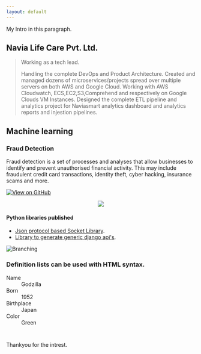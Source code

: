 ```yaml
---
layout: default
---
```



My Intro in this paragraph.

## Navia Life Care Pvt. Ltd.

> Working as a tech lead.
> 
> Handling the complete DevOps and Product Architecture. Created and managed dozens of microservices/projects spread over multiple servers on both AWS and Google Cloud. 
  Working with AWS Cloudwatch, ECS,EC2,S3,Comprehend and respectively on Google Clouds VM Instances.
> Designed the complete ETL pipeline and analytics project for Naviasmart analytics dashboard and analytics reports and injestion pipelines.
  

## Machine learning

### Fraud Detection

Fraud detection is a set of processes and analyses that allow businesses to identify and prevent unauthorised financial activity. This may include fraudulent credit card transactions, identity theft, cyber hacking, insurance scams and more.

[![View on GitHub](https://img.shields.io/badge/GitHub-View_on_GitHub-blue?logo=GitHub)](https://github.com/sajankedia/fraud_detection)

<center><img src="images/fraud_detection.jpg"/></center>


#### Python libraries published

*   [Json protocol based Socket Library](https://github.com/SumitRana/JsonNetworkStream).
*   [Library to generate generic django api's](https://github.com/SumitRana/django-apiMaker).

![Branching](https://guides.github.com/activities/hello-world/branching.png)


### Definition lists can be used with HTML syntax.

<dl>
<dt>Name</dt>
<dd>Godzilla</dd>
<dt>Born</dt>
<dd>1952</dd>
<dt>Birthplace</dt>
<dd>Japan</dd>
<dt>Color</dt>
<dd>Green</dd>
</dl>

```


```
Thankyou for the intrest.
```
